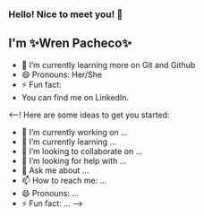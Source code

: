 ### Hello! Nice to meet you! 👋

 ## I'm ✨Wren Pacheco✨

- 🌱 I’m currently learning more on Git and Github
- 😄 Pronouns: Her/She
- ⚡ Fun fact: 
- You can find me on LinkedIn.

<--!
Here are some ideas to get you started:

- 🔭 I’m currently working on ...
- 🌱 I’m currently learning ...
- 👯 I’m looking to collaborate on ...
- 🤔 I’m looking for help with ...
- 💬 Ask me about ...
- 📫 How to reach me: ...
- 😄 Pronouns: ...
- ⚡ Fun fact: ...
-->
